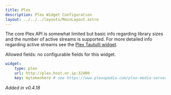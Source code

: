 ```yaml
---
title: Plex
description: Plex Widget Configuration
layout: ../../../layouts/MainLayout.astro
---
```


The core Plex API is somewhat limited but basic info regarding library sizes and the number of active streams is supported. For more detailed info regarding active streams see the [Plex Tautulli widget](/en/services/plex-tautulli).

Allowed fields: no configurable fields for this widget.

```yaml
widget:
    type: plex
    url: http://plex.host.or.ip:32400
    key: mytokenhere # see https://www.plexopedia.com/plex-media-server/general/plex-token/
```

*Added in v0.4.18*
